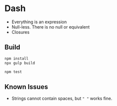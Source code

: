 
# Dash

* Everything is an expression
* Null-less. There is no null or equivalent
* Closures

## Build

```sh
npm install
npx gulp build

npm test
```

## Known Issues

* Strings cannot contain spaces, but `" "` works fine.
